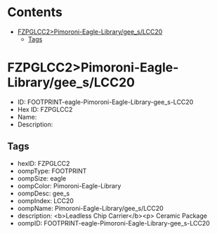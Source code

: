 



Contents
========

* [FZPGLCC2>Pimoroni-Eagle-Library/gee_s/LCC20](#fzpglcc2pimoroni-eagle-librarygee_slcc20)
	* [Tags](#tags)

# FZPGLCC2>Pimoroni-Eagle-Library/gee_s/LCC20

- ID: FOOTPRINT-eagle-Pimoroni-Eagle-Library-gee_s-LCC20
- Hex ID: FZPGLCC2
- Name: 
- Description: 

## Tags

- hexID: FZPGLCC2
- oompType: FOOTPRINT
- oompSize: eagle
- oompColor: Pimoroni-Eagle-Library
- oompDesc: gee_s
- oompIndex: LCC20
- oompName: Pimoroni-Eagle-Library/gee_s/LCC20
- description: &lt;b&gt;Leadless Chip Carrier&lt;/b&gt;&lt;p&gt; Ceramic Package
- oompID: FOOTPRINT-eagle-Pimoroni-Eagle-Library-gee_s-LCC20

